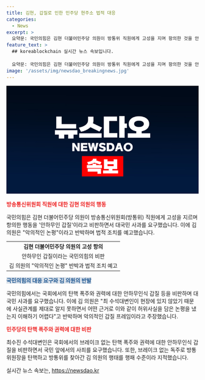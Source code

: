 ```yaml
---
title: 김현, 갑질로 인한 민주당 현주소 법적 대응
categories:
  - News
excerpt: >
  요약문: 국민의힘은 김현 더불어민주당 의원이 방통위 직원에게 고성을 지며 항의한 것을 안하무인 갑질이라 비판하고 대국민 사과를 요구했다. 김 의원은 악의적인 논평이라고 반박하며 법적 조치를 예고했고, 최수진 수석대변인은 김 의원을 향한 항의를 비난하며 국민에게 사죄를 요구했다. 김 의원은 입장문을 통해 악의적인 갑질 프레임이라고 반박하고, 허위사실에 대한 법률 대응을 예고했다.
feature_text: >
  ## koreablockchain 실시간 뉴스 속보입니다.

  요약문: 국민의힘은 김현 더불어민주당 의원이 방통위 직원에게 고성을 지며 항의한 것을 안하무인 갑질이라 비판하고 대국민 사과를 요구했다. 김 의원은 악의적인 논평이라고 반박하며 법적 조치를 예고했고, 최수진 수석대변인은 김 의원을 향한 항의를 비난하며 국민에게 사죄를 요구했다. 김 의원은 입장문을 통해 악의적인 갑질 프레임이라고 반박하고, 허위사실에 대한 법률 대응을 예고했다.
image: '/assets/img/newsdao_breakingnews.jpg'
---
```


<p><img src="/assets/img/newsdao_breakingnews.jpg" alt="koreablockchain 속보" /></p>

<p><b><span style="color: #ee2323;">방송통신위원회 직원에 대한 김현 의원의 행동</span></b></p>

<p data-ke-size="size16">국민의힘은 김현 더불어민주당 의원이 방송통신위원회(방통위) 직원에게 고성을 지르며 항의한 행동을 '안하무인 갑질'이라고 비판하면서 대국민 사과를 요구했습니다. 이에 김 의원은 "악의적인 논평"이라고 반박하며 법적 조치를 예고했습니다.</p>

<table>
  <tr>
    <td style="text-align: center; height: 17px;"><b>김현 더불어민주당 의원의 고성 항의</b></td>
  </tr>
  <tr>
    <td style="text-align: center; height: 17px;">안하무인 갑질이라는 국민의힘의 비판</td>
  </tr>
  <tr>
    <td style="text-align: center; height: 17px;">김 의원의 "악의적인 논평" 반박과 법적 조치 예고</td>
  </tr>
</table>

<p><b><span style="background-color: #21538527; color: #1a5490;">국민의힘의 대응 요구와 김 의원의 반발</span></b></p>

<p data-ke-size="size16">국민의힘에서는 국회에서의 탄핵 폭주와 권력에 대한 안하무인식 갑질 등을 비판하며 대국민 사과를 요구했습니다. 이에 김 의원은 "최 수석대변인이 현장에 있지 않았기 때문에 사실관계를 제대로 알지 못하면서 어떤 근거로 이와 같이 허위사실을 담은 논평을 냈는지 이해하기 어렵다"고 반박하며 악의적인 갑질 프레임이라고 주장했습니다.</p>

<p><b><span style="color: #ee2323;">민주당의 탄핵 폭주와 권력에 대한 비판</span></b></p>

<p data-ke-size="size16">최수진 수석대변인은 국회에서의 브레이크 없는 탄핵 폭주와 권력에 대한 안하무인식 갑질을 비판하면서 국민 앞에서의 사죄를 요구했습니다. 또한, 브레이크 없는 독주로 방통위원장을 탄핵하고 방통위를 찾아간 김 의원의 행태를 행패 수준이라 지적했습니다.</p>
실시간 뉴스 속보는, <a href="https://newsdao.kr" rel="dofollow">https://newsdao.kr</a>


